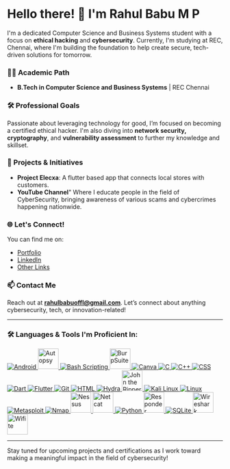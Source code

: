 # Hello there! 👋 I'm Rahul Babu M P

I'm a dedicated Computer Science and Business Systems student with a focus on **ethical hacking** and **cybersecurity**. Currently, I'm studying at REC, Chennai, where I'm building the foundation to help create secure, tech-driven solutions for tomorrow.

### 👨‍🎓 Academic Path
- **B.Tech in Computer Science and Business Systems** | REC Chennai

### 🛠 Professional Goals
Passionate about leveraging technology for good, I’m focused on becoming a certified ethical hacker. I'm also diving into **network security, cryptography**, and **vulnerability assessment** to further my knowledge and skillset. 

### 🚀 Projects & Initiatives
- **Project Elecxa**: A flutter based app that connects local stores with customers.
- **YouTube Channel**" Where I educate people in the field of CyberSecurity, bringing awareness of various scams and cybercrimes happening nationwide.

### 🌐 Let's Connect!
You can find me on:
- [Portfolio](https://rahulbabump.netlify.app)
- [LinkedIn](https://linkedin.com/in/rahulthewhitehat)  
- [Other Links](https://linktr.ee/rahulthewhitehat)  

### 📫 Contact Me
Reach out at **rahulbabuoffl@gmail.com**. Let’s connect about anything cybersecurity, tech, or innovation-related!

---

### 🛠 Languages & Tools I'm Proficient In:
<div>

<div>
<a href="https://www.android.com/" target="_blank">
    <img src="https://img.icons8.com/color/48/000000/android-os.png" alt="Android" />
</a>
<a href="https://www.sleuthkit.org/autopsy/" target="_blank">
    <img src="https://avatars.githubusercontent.com/u/866922?v=4" alt="Autopsy" style="width: 48px; height: 48px;" />
</a>
<a href="https://www.gnu.org/software/bash/" target="_blank">
    <img src="https://img.icons8.com/color/48/000000/bash.png" alt="Bash Scripting" />
</a>
<a href="https://portswigger.net/burp" target="_blank">
    <img src="https://miro.medium.com/v2/resize:fit:325/1*NT5nvK-S6lm26cIls-aBDQ.png" alt="BurpSuite" style="width: 48px; height: 48px;" />
</a>
<a href="https://www.canva.com/" target="_blank">
    <img src="https://img.icons8.com/color/48/000000/canva.png" alt="Canva" />
</a>
<a href="https://en.wikipedia.org/wiki/C_(programming_language)" target="_blank">
    <img src="https://img.icons8.com/color/48/000000/c-programming.png" alt="C" />
</a>
<a href="https://isocpp.org/" target="_blank">
    <img src="https://img.icons8.com/color/48/000000/c-plus-plus-logo.png" alt="C++" />
</a>
<a href="https://developer.mozilla.org/en-US/docs/Web/CSS" target="_blank">
    <img src="https://img.icons8.com/color/48/000000/css3.png" alt="CSS" />
</a>
<a href="https://dart.dev/" target="_blank">
    <img src="https://img.icons8.com/color/48/000000/dart.png" alt="Dart" />
</a>
<a href="https://flutter.dev/" target="_blank">
    <img src="https://img.icons8.com/color/48/000000/flutter.png" alt="Flutter" />
</a>
<a href="https://git-scm.com/" target="_blank">
    <img src="https://img.icons8.com/color/48/000000/git.png" alt="Git" />
</a>
<a href="https://developer.mozilla.org/en-US/docs/Web/HTML" target="_blank">
    <img src="https://img.icons8.com/color/48/000000/html-5.png" alt="HTML" />
</a>
<a href="https://github.com/vanhauser-thc/thc-hydra" target="_blank">
    <img src="https://img.icons8.com/color/48/000000/hydra.png" alt="Hydra" />
</a>
<a href="https://www.openwall.com/john/" target="_blank">
    <img src="https://encrypted-tbn0.gstatic.com/images?q=tbn:ANd9GcQvws9ZNf6ull3AXbtm48vvUIA-oKYDeSumNA&s" alt="John the Ripper" style="width: 48px; height: 48px;" />
</a>
<a href="https://www.kali.org/" target="_blank">
    <img src="https://img.icons8.com/color/48/000000/kali-linux.png" alt="Kali Linux" />
</a>
<a href="https://www.kernel.org/" target="_blank">
    <img src="https://img.icons8.com/color/48/000000/linux.png" alt="Linux" />
</a>
<a href="https://www.metasploit.com/" target="_blank">
    <img src="https://img.icons8.com/color/48/000000/metasploit.png" alt="Metasploit" />
</a>
<a href="https://nmap.org/" target="_blank">
    <img src="https://img.icons8.com/color/48/000000/nmap.png" alt="Nmap" />
</a>
<a href="https://www.tenable.com/products/nessus" target="_blank">
    <img src="https://encrypted-tbn0.gstatic.com/images?q=tbn:ANd9GcQ8GYTkux1VbZT7DPiZuxVUnaxp161MrHWmeQ&s" alt="Nessus" style="width: 48px; height: 48px;" />
</a>
<a href="https://nc110.sourceforge.io/" target="_blank">
    <img src="https://www.kali.org/tools/netcat/images/netcat-logo.svg" alt="Netcat" style="width: 48px; height: 48px;" />
</a>
<a href="https://www.python.org/" target="_blank">
    <img src="https://img.icons8.com/color/48/000000/python.png" alt="Python" />
</a>
<a href="https://github.com/lgandx/Responder" target="_blank">
    <img src="https://encrypted-tbn0.gstatic.com/images?q=tbn:ANd9GcRBGYpfi1yZZm6xswVFQSLmuhQfd1xuPJbEsQ&s" alt="Responder" style="width: 48px; height: 48px;" />
</a>
<a href="https://www.sqlite.org/" target="_blank">
    <img src="https://img.icons8.com/color/48/000000/sql.png" alt="SQLite" />
</a>
<a href="https://www.wireshark.org/" target="_blank">
    <img src="https://pbs.twimg.com/profile_images/1445837421564760065/aoCK3spr_400x400.jpg" alt="Wireshark" style="width: 48px; height: 48px;" />
</a>
<a href="https://github.com/derv82/wifite" target="_blank">
    <img src="https://encrypted-tbn0.gstatic.com/images?q=tbn:ANd9GcTiwRVymGXXQa9UG7EWO6QoNQIWhzSFH1aU1Q&s" alt="Wifite" style="width: 48px; height: 48px;" />
</a>
</div>


</div>

---

Stay tuned for upcoming projects and certifications as I work toward making a meaningful impact in the field of cybersecurity!
